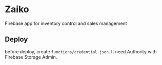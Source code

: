 # Zaiko

Firebase app for inventory control and sales management

## Deploy

before deploy, create `functions/credential.json`. It need Authority with Firebase Storage Admin.
